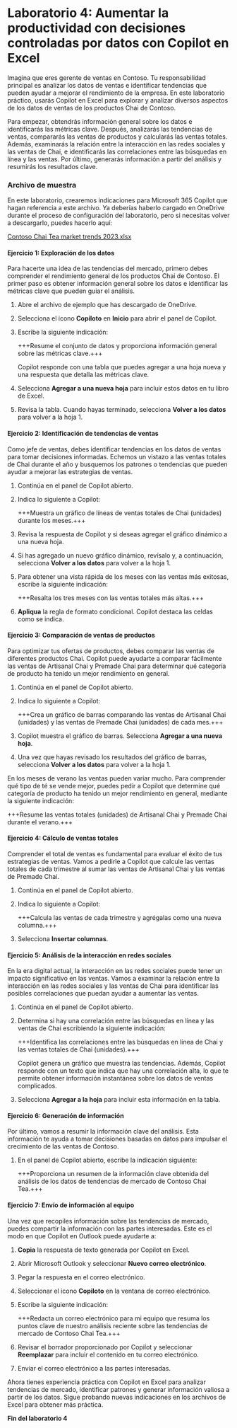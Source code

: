 # Laboratorio 4: Aumentar la productividad con decisiones controladas por datos con Copilot en Excel

Imagina que eres gerente de ventas en Contoso. Tu responsabilidad principal es analizar los datos de ventas e identificar tendencias que pueden ayudar a mejorar el rendimiento de la empresa. En este laboratorio práctico, usarás Copilot en Excel para explorar y analizar diversos aspectos de los datos de ventas de los productos Chai de Contoso.

Para empezar, obtendrás información general sobre los datos e identificarás las métricas clave. Después, analizarás las tendencias de ventas, compararás las ventas de productos y calcularás las ventas totales. Además, examinarás la relación entre la interacción en las redes sociales y las ventas de Chai, e identificarás las correlaciones entre las búsquedas en línea y las ventas. Por último, generarás información a partir del análisis y resumirás los resultados clave.

### Archivo de muestra

En este laboratorio, crearemos indicaciones para Microsoft 365 Copilot que hagan referencia a este archivo. Ya deberías haberlo cargado en OneDrive durante el proceso de configuración del laboratorio, pero si necesitas volver a descargarlo, puedes hacerlo aquí:

[Contoso Chai Tea market trends 2023.xlsx](https://go.microsoft.com/fwlink/?linkid=2268822)

#### Ejercicio 1: Exploración de los datos

Para hacerte una idea de las tendencias del mercado, primero debes comprender el rendimiento general de los productos Chai de Contoso. El primer paso es obtener información general sobre los datos e identificar las métricas clave que pueden guiar el análisis.

1. Abre el archivo de ejemplo que has descargado de OneDrive.

1. Selecciona el icono **Copiloto** en **Inicio** para abrir el panel de Copilot.

1. Escribe la siguiente indicación:

    +++Resume el conjunto de datos y proporciona información general sobre las métricas clave.+++

    Copilot responde con una tabla que puedes agregar a una hoja nueva y una respuesta que detalla las métricas clave.

1. Selecciona **Agregar a una nueva hoja** para incluir estos datos en tu libro de Excel.

1. Revisa la tabla. Cuando hayas terminado, selecciona **Volver a los datos** para volver a la hoja 1.

#### Ejercicio 2: Identificación de tendencias de ventas

Como jefe de ventas, debes identificar tendencias en los datos de ventas para tomar decisiones informadas. Echemos un vistazo a las ventas totales de Chai durante el año y busquemos los patrones o tendencias que pueden ayudar a mejorar las estrategias de ventas.

1. Continúa en el panel de Copilot abierto.

1. Indica lo siguiente a Copilot:

    +++Muestra un gráfico de líneas de ventas totales de Chai (unidades) durante los meses.+++

1. Revisa la respuesta de Copilot y si deseas agregar el gráfico dinámico a una nueva hoja.

1. Si has agregado un nuevo gráfico dinámico, revísalo y, a continuación, selecciona **Volver a los datos** para volver a la hoja 1.
   
1. Para obtener una vista rápida de los meses con las ventas más exitosas, escribe la siguiente indicación:

    +++Resalta los tres meses con las ventas totales más altas.+++

1. **Apliqua** la regla de formato condicional. Copilot destaca las celdas como se indica.

#### Ejercicio 3: Comparación de ventas de productos

Para optimizar tus ofertas de productos, debes comparar las ventas de diferentes productos Chai. Copilot puede ayudarte a comparar fácilmente las ventas de Artisanal Chai y Premade Chai para determinar qué categoría de producto ha tenido un mejor rendimiento en general.

1. Continúa en el panel de Copilot abierto.

1. Indica lo siguiente a Copilot:

    +++Crea un gráfico de barras comparando las ventas de Artisanal Chai (unidades) y las ventas de Premade Chai (unidades) de cada mes.+++

1. Copilot muestra el gráfico de barras. Selecciona **Agregar a una nueva hoja**.

1. Una vez que hayas revisado los resultados del gráfico de barras, selecciona **Volver a los datos** para volver a la hoja 1.
   
En los meses de verano las ventas pueden variar mucho. Para comprender qué tipo de té se vende mejor, puedes pedir a Copilot que determine qué categoría de producto ha tenido un mejor rendimiento en general, mediante la siguiente indicación:

   +++Resume las ventas totales (unidades) de Artisanal Chai y Premade Chai durante el verano.+++

#### Ejercicio 4: Cálculo de ventas totales

Comprender el total de ventas es fundamental para evaluar el éxito de tus estrategias de ventas. Vamos a pedirle a Copilot que calcule las ventas totales de cada trimestre al sumar las ventas de Artisanal Chai y las ventas de Premade Chai.

1. Continúa en el panel de Copilot abierto.

1. Indica lo siguiente a Copilot:

    +++Calcula las ventas de cada trimestre y agrégalas como una nueva columna.+++

1. Selecciona **Insertar columnas**.

#### Ejercicio 5: Análisis de la interacción en redes sociales

En la era digital actual, la interacción en las redes sociales puede tener un impacto significativo en las ventas. Vamos a examinar la relación entre la interacción en las redes sociales y las ventas de Chai para identificar las posibles correlaciones que puedan ayudar a aumentar las ventas.

1. Continúa en el panel de Copilot abierto.

1. Determina si hay una correlación entre las búsquedas en línea y las ventas de Chai escribiendo la siguiente indicación:

    +++Identifica las correlaciones entre las búsquedas en línea de Chai y las ventas totales de Chai (unidades).+++

    Copilot genera un gráfico que muestra las tendencias. Además, Copilot responde con un texto que indica que hay una correlación alta, lo que te permite obtener información instantánea sobre los datos de ventas complicados.

1. Selecciona **Agregar a la hoja** para incluir esta información en la tabla.

#### Ejercicio 6: Generación de información

Por último, vamos a resumir la información clave del análisis. Esta información te ayuda a tomar decisiones basadas en datos para impulsar el crecimiento de las ventas de Contoso.

1. En el panel de Copilot abierto, escribe la indicación siguiente:

    +++Proporciona un resumen de la información clave obtenida del análisis de los datos de tendencias de mercado de Contoso Chai Tea.+++

#### Ejercicio 7: Envío de información al equipo

Una vez que recopiles información sobre las tendencias de mercado, puedes compartir la información con las partes interesadas. Este es el modo en que Copilot en Outlook puede ayudarte a:

1. **Copia** la respuesta de texto generada por Copilot en Excel.

1. Abrir Microsoft Outlook y seleccionar **Nuevo correo electrónico**.

1. Pegar la respuesta en el correo electrónico.

1. Seleccionar el icono **Copiloto** en la ventana de correo electrónico.

1. Escribe la siguiente indicación:

    +++Redacta un correo electrónico para mi equipo que resuma los puntos clave de nuestro análisis reciente sobre las tendencias de mercado de Contoso Chai Tea.+++

1. Revisar el borrador proporcionado por Copilot y seleccionar **Reemplazar** para incluir el contenido en tu correo electrónico.

1. Enviar el correo electrónico a las partes interesadas.

Ahora tienes experiencia práctica con Copilot en Excel para analizar tendencias de mercado, identificar patrones y generar información valiosa a partir de los datos. Sigue probando nuevas indicaciones en los archivos de Excel para obtener más práctica.

**Fin del laboratorio 4**

